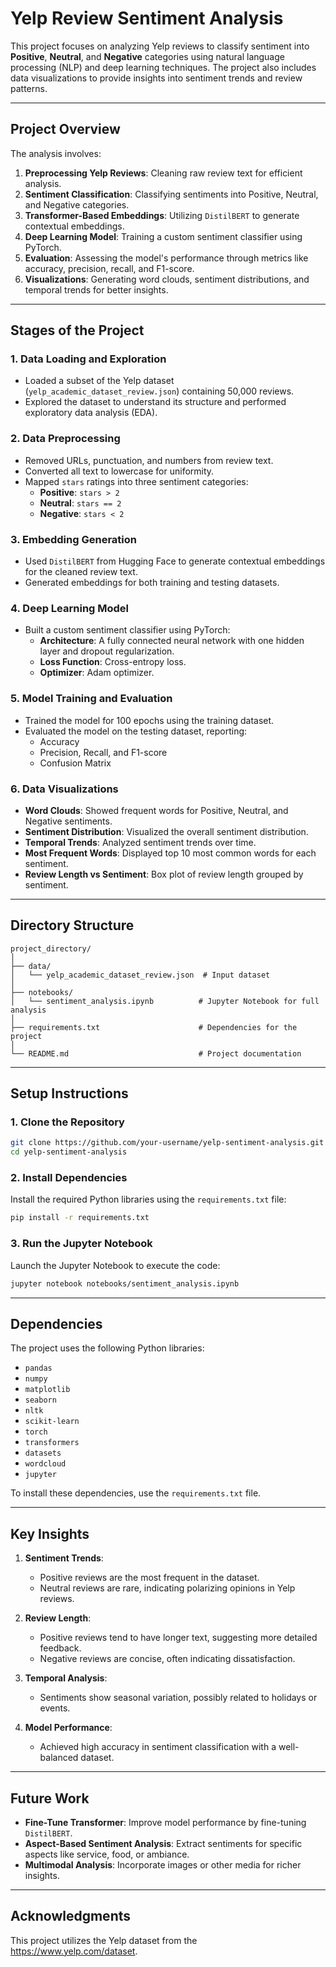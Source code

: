 # Yelp Review Sentiment Analysis

This project focuses on analyzing Yelp reviews to classify sentiment into **Positive**, **Neutral**, and **Negative** categories using natural language processing (NLP) and deep learning techniques. The project also includes data visualizations to provide insights into sentiment trends and review patterns.

---

## **Project Overview**

The analysis involves:
1. **Preprocessing Yelp Reviews**: Cleaning raw review text for efficient analysis.
2. **Sentiment Classification**: Classifying sentiments into Positive, Neutral, and Negative categories.
3. **Transformer-Based Embeddings**: Utilizing `DistilBERT` to generate contextual embeddings.
4. **Deep Learning Model**: Training a custom sentiment classifier using PyTorch.
5. **Evaluation**: Assessing the model's performance through metrics like accuracy, precision, recall, and F1-score.
6. **Visualizations**: Generating word clouds, sentiment distributions, and temporal trends for better insights.

---

## **Stages of the Project**

### **1. Data Loading and Exploration**
- Loaded a subset of the Yelp dataset (`yelp_academic_dataset_review.json`) containing 50,000 reviews.
- Explored the dataset to understand its structure and performed exploratory data analysis (EDA).

### **2. Data Preprocessing**
- Removed URLs, punctuation, and numbers from review text.
- Converted all text to lowercase for uniformity.
- Mapped `stars` ratings into three sentiment categories:
  - **Positive**: `stars > 2`
  - **Neutral**: `stars == 2`
  - **Negative**: `stars < 2`

### **3. Embedding Generation**
- Used `DistilBERT` from Hugging Face to generate contextual embeddings for the cleaned review text.
- Generated embeddings for both training and testing datasets.

### **4. Deep Learning Model**
- Built a custom sentiment classifier using PyTorch:
  - **Architecture**: A fully connected neural network with one hidden layer and dropout regularization.
  - **Loss Function**: Cross-entropy loss.
  - **Optimizer**: Adam optimizer.

### **5. Model Training and Evaluation**
- Trained the model for 100 epochs using the training dataset.
- Evaluated the model on the testing dataset, reporting:
  - Accuracy
  - Precision, Recall, and F1-score
  - Confusion Matrix

### **6. Data Visualizations**
- **Word Clouds**: Showed frequent words for Positive, Neutral, and Negative sentiments.
- **Sentiment Distribution**: Visualized the overall sentiment distribution.
- **Temporal Trends**: Analyzed sentiment trends over time.
- **Most Frequent Words**: Displayed top 10 most common words for each sentiment.
- **Review Length vs Sentiment**: Box plot of review length grouped by sentiment.

---

## **Directory Structure**

```
project_directory/
│
├── data/
│   └── yelp_academic_dataset_review.json  # Input dataset
│
├── notebooks/
│   └── sentiment_analysis.ipynb          # Jupyter Notebook for full analysis
│
├── requirements.txt                      # Dependencies for the project
│
└── README.md                             # Project documentation
```

---

## **Setup Instructions**

### **1. Clone the Repository**
```bash
git clone https://github.com/your-username/yelp-sentiment-analysis.git
cd yelp-sentiment-analysis
```

### **2. Install Dependencies**
Install the required Python libraries using the `requirements.txt` file:
```bash
pip install -r requirements.txt
```

### **3. Run the Jupyter Notebook**
Launch the Jupyter Notebook to execute the code:
```bash
jupyter notebook notebooks/sentiment_analysis.ipynb
```

---

## **Dependencies**

The project uses the following Python libraries:
- `pandas`
- `numpy`
- `matplotlib`
- `seaborn`
- `nltk`
- `scikit-learn`
- `torch`
- `transformers`
- `datasets`
- `wordcloud`
- `jupyter`

To install these dependencies, use the `requirements.txt` file.

---

## **Key Insights**

1. **Sentiment Trends**:
   - Positive reviews are the most frequent in the dataset.
   - Neutral reviews are rare, indicating polarizing opinions in Yelp reviews.

2. **Review Length**:
   - Positive reviews tend to have longer text, suggesting more detailed feedback.
   - Negative reviews are concise, often indicating dissatisfaction.

3. **Temporal Analysis**:
   - Sentiments show seasonal variation, possibly related to holidays or events.

4. **Model Performance**:
   - Achieved high accuracy in sentiment classification with a well-balanced dataset.

---

## **Future Work**
- **Fine-Tune Transformer**: Improve model performance by fine-tuning `DistilBERT`.
- **Aspect-Based Sentiment Analysis**: Extract sentiments for specific aspects like service, food, or ambiance.
- **Multimodal Analysis**: Incorporate images or other media for richer insights.

---

## **Acknowledgments**
This project utilizes the Yelp dataset from the https://www.yelp.com/dataset.
